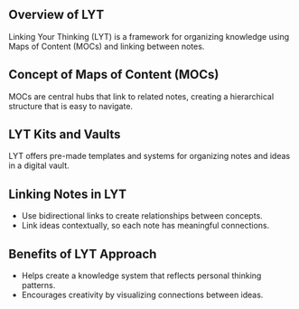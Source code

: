 ## Overview of LYT
Linking Your Thinking (LYT) is a framework for organizing knowledge using Maps of Content (MOCs) and linking between notes.

## Concept of Maps of Content (MOCs)
MOCs are central hubs that link to related notes, creating a hierarchical structure that is easy to navigate.

## LYT Kits and Vaults
LYT offers pre-made templates and systems for organizing notes and ideas in a digital vault.

## Linking Notes in LYT
- Use bidirectional links to create relationships between concepts.
- Link ideas contextually, so each note has meaningful connections.

## Benefits of LYT Approach
- Helps create a knowledge system that reflects personal thinking patterns.
- Encourages creativity by visualizing connections between ideas.

```dataview
```